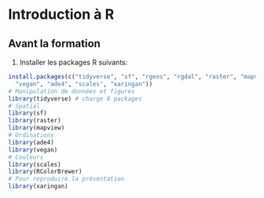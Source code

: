 # Introduction à R


## Avant la formation

1. Installer les packages R suivants:

```R
install.packages(c("tidyverse", "sf", "rgeos", "rgdal", "raster", "mapview",
  "vegan", "ade4", "scales", "xaringan"))
# Manipulation de données et figures
library(tidyverse) # charge 8 packages
# Spatial
library(sf)
library(raster)
library(mapview)
# Ordinations
library(ade4)
library(vegan)
# Couleurs
library(scales)
library(RColorBrewer)
# Pour reproduire la présentation
library(xaringan)
```
